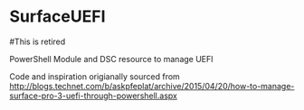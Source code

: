 # SurfaceUEFI

#This is retired

PowerShell Module and DSC resource to manage UEFI

Code and inspiration origianally sourced from http://blogs.technet.com/b/askpfeplat/archive/2015/04/20/how-to-manage-surface-pro-3-uefi-through-powershell.aspx


